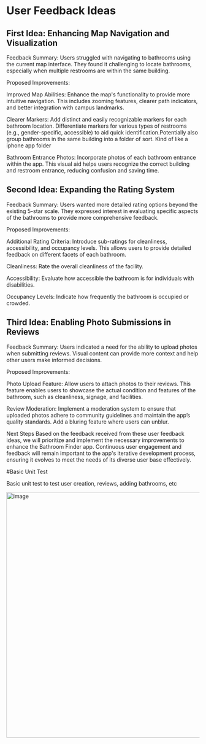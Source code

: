 # User Feedback Ideas

## First Idea: Enhancing Map Navigation and Visualization
Feedback Summary: Users struggled with navigating to bathrooms using the current map interface. They found it challenging to locate bathrooms, especially when multiple restrooms are within the same building.

Proposed Improvements:

Improved Map Abilities: Enhance the map's functionality to provide more intuitive navigation. This includes zooming features, clearer path indicators, and better integration with campus landmarks.

Clearer Markers: Add distinct and easily recognizable markers for each bathroom location. Differentiate markers for various types of restrooms (e.g., gender-specific, accessible) to aid quick identification.Potentially also group bathrooms in the same building into a folder of sort. Kind of like a iphone app folder

Bathroom Entrance Photos: Incorporate photos of each bathroom entrance within the app. This visual aid helps users recognize the correct building and restroom entrance, reducing confusion and saving time.

## Second Idea: Expanding the Rating System
Feedback Summary: Users wanted more detailed rating options beyond the existing 5-star scale. They expressed interest in evaluating specific aspects of the bathrooms to provide more comprehensive feedback.

Proposed Improvements:

Additional Rating Criteria: Introduce sub-ratings for cleanliness, accessibility, and occupancy levels. This allows users to provide detailed feedback on different facets of each bathroom.

Cleanliness: Rate the overall cleanliness of the facility.

Accessibility: Evaluate how accessible the bathroom is for individuals with disabilities.

Occupancy Levels: Indicate how frequently the bathroom is occupied or crowded.


## Third Idea: Enabling Photo Submissions in Reviews

Feedback Summary: Users indicated a need for the ability to upload photos when submitting reviews. Visual content can provide more context and help other users make informed decisions.

Proposed Improvements:

Photo Upload Feature: Allow users to attach photos to their reviews. This feature enables users to showcase the actual condition and features of the bathroom, such as cleanliness, signage, and facilities.

Review Moderation: Implement a moderation system to ensure that uploaded photos adhere to community guidelines and maintain the app’s quality standards. Add a bluring feature where users can unblur.

Next Steps
Based on the feedback received from these user feedback ideas, we will prioritize and implement the necessary improvements to enhance the  Bathroom Finder app. Continuous user engagement and feedback will remain important to the app's iterative development process, ensuring it evolves to meet the needs of its diverse user base effectively.

#Basic Unit Test

Basic unit test to test user creation, reviews, adding bathrooms, etc

<img width="640" alt="image" src="https://github.com/user-attachments/assets/90457a67-645b-41a5-9d62-060e5aa1ed6e">

